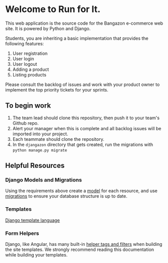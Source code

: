# Welcome to Run for It.

This web application is the source code for the Bangazon e-commerce web site. It is powered by Python and Django.

Students, you are inheriting a basic implementation that provides the following features:

1. User registration 
1. User login 
1. User logout 
1. Adding a product 
1. Listing products

Please consult the backlog of issues and work with your product owner to implement the top priority tickets for your sprints.

## To begin work

1. The team lead should clone this repository, then push it to your team's Github repo.
1. Alert your manager when this is complete and all backlog issues will be imported into your project.
1. Each teammate should clone the repository.
1. In the `djangazon` directory that gets created, run the migrations with `python manage.py migrate`

## Helpful Resources

### Django Models and Migrations

Using the requirements above create a [model](https://docs.djangoproject.com/en/1.10/topics/db/models/) for each resource, and use [migrations](https://docs.djangoproject.com/en/1.10/topics/migrations/) to ensure your database structure is up to date.

### Templates

[Django template language](https://docs.djangoproject.com/en/1.10/ref/templates/language/)

### Form Helpers

Django, like Angular, has many built-in [helper tags and filters](https://docs.djangoproject.com/en/1.10/ref/templates/builtins/) when building the site templates. We strongly recommend reading this documentation while building your templates.
